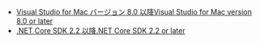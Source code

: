 * [<span data-ttu-id="bbcb1-101">Visual Studio for Mac バージョン 8.0 以降</span><span class="sxs-lookup"><span data-stu-id="bbcb1-101">Visual Studio for Mac version 8.0 or later</span></span>](https://visualstudio.microsoft.com/downloads/)
* [<span data-ttu-id="bbcb1-102">.NET Core SDK 2.2 以降</span><span class="sxs-lookup"><span data-stu-id="bbcb1-102">.NET Core SDK 2.2 or later</span></span>](https://dotnet.microsoft.com/download/dotnet-core)
